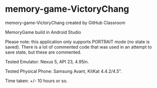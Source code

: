 # memory-game-VictoryChang
memory-game-VictoryChang created by GitHub Classroom

MemoryGame build in Android Studio

Please note: this application only supports PORTRAIT mode (no state is saved). 
There is a lot of commented code that was used in an attempt to save state, but these are commented.

Tested Emulator: Nexus 5, API 23, 4.95in.

Tested Physical Phone: Samsung Avant, KitKat 4.4.2/4.5".

Time taken: +/- 10 hours or so.
